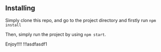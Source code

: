 
## Installing

Simply clone this repo, and go to the project directory and firstly run `npm install`

Then, simply run the project by using `npm start`.

Enjoy!!!!
!!!asdfasdf1

